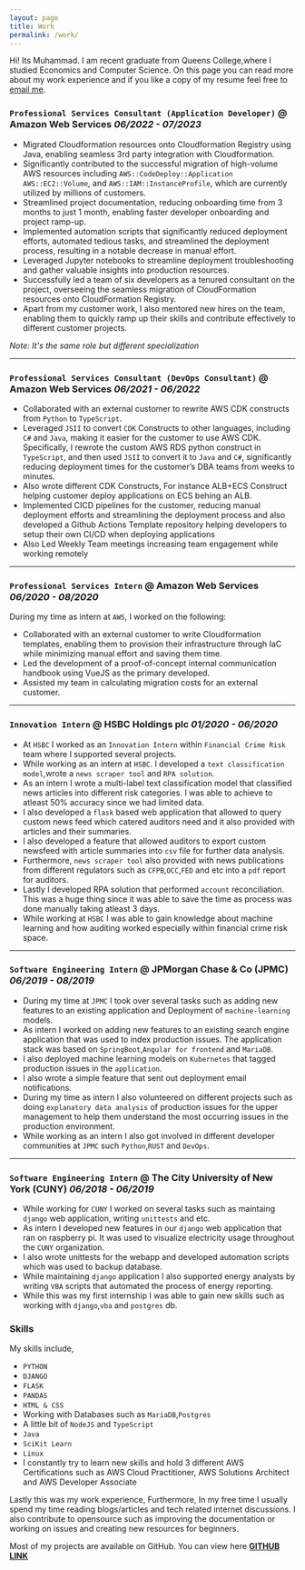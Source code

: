 ```yaml
---
layout: page
title: Work
permalink: /work/
---
```

Hi! Its Muhammad. I am recent graduate from Queens College,where I studied Economics and Computer Science. On this page you can read more about my work experience and if you like a copy of my resume feel free to [email me](mailto:muhammadraza0047@gmail.com).

### `Professional Services Consultant (Application Developer)` @ Amazon Web Services _**06/2022 - 07/2023**_

  - Migrated Cloudformation resources onto Cloudformation Registry using Java, enabling seamless 3rd party integration with Cloudformation.
  - Significantly contributed to the successful migration of high-volume AWS resources including `AWS::CodeDeploy::Application`
  `AWS::EC2::Volume`, and `AWS::IAM::InstanceProfile`, which are currently utilized by millions of customers.
  - Streamlined project documentation, reducing onboarding time from 3 months to just 1 month, enabling faster developer onboarding and project ramp-up.
 - Implemented automation scripts that significantly reduced deployment efforts, automated tedious tasks, and streamlined the deployment process, resulting in a notable decrease in manual effort.
  - Leveraged Jupyter notebooks to streamline deployment troubleshooting and gather valuable insights into production resources.
  - Successfully led a team of six developers as a tenured consultant on the project, overseeing the seamless migration of CloudFormation resources onto CloudFormation Registry.
 - Apart from my customer work, I also mentored new hires on the team, enabling them to quickly ramp up their skills and contribute effectively to different customer projects.

*Note: It's the same role but different specialization*

---

### `Professional Services Consultant (DevOps Consultant)` @ Amazon Web Services _**06/2021 - 06/2022**_

- Collaborated with an external customer to rewrite AWS CDK constructs from `Python` to `TypeScript`.
- Leveraged `JSII` to convert `CDK` Constructs to other languages, including `C#` and `Java`, making it easier for the customer to use AWS CDK. Specifically, I rewrote the custom AWS RDS python construct in `TypeScript`, and then used `JSII` to convert it to `Java` and `C#`, significantly reducing 
deployment times for the customer’s DBA teams from weeks to minutes.
- Also wrote different CDK Constructs, For instance ALB+ECS Construct helping customer deploy applications on ECS behing an ALB.
- Implemented CICD pipelines for the customer, reducing manual deployment efforts and streamlining the deployment process and also developed a Github Actions Template repository helping developers to setup their own CI/CD when deploying applications
- Also Led Weekly Team meetings increasing team engagement while working remotely

---

### `Professional Services Intern` @ Amazon Web Services _**06/2020 - 08/2020**_

During my time as intern at `AWS`, I worked on the following:

- Collaborated with an external customer to write Cloudformation templates, enabling them to provision their infrastructure through IaC while minimizing manual effort and saving them time.
- Led the development of a proof-of-concept internal communication handbook using VueJS as the primary developed.
- Assisted my team in calculating migration costs for an external customer.

---

### `Innovation Intern` @  HSBC Holdings plc  _**01/2020 - 06/2020**_
- At `HSBC` I worked as an `Innovation Intern` within `Financial Crime Risk` team where I supported several projects.
- While working as an intern at `HSBC`. I developed a `text classification model`,wrote a `news scraper tool` and `RPA solution`.
- As an intern I wrote a multi-label text classification model that classified news articles into different risk categories. I was able to achieve to atleast 50% accuracy since we had limited data.
- I also developed a `flask` based web application that allowed to query custom news feed which catered auditors need and it also provided with articles and their summaries.
- I also developed a feature that allowed auditors to export custom newsfeed with article summaries into `csv` file for further data analysis.
- Furthermore, `news scraper tool` also provided with news publications from different regulators such as `CFPB`,`OCC`,`FED` and etc into a `pdf` report for auditors.
- Lastly I developed RPA solution that performed `account` reconciliation. This was a huge thing since it was able to save the time as process was done manually taking atleast 3 days.
- While working at `HSBC` I was able to gain knowledge about machine learning and how auditing worked especially within financial crime risk space.

---

### `Software Engineering Intern` @  JPMorgan Chase & Co (JPMC)  _**06/2019 - 08/2019**_
- During my time at `JPMC` I took over several tasks such as adding new features to an existing application and Deployment of `machine-learning` models.
- As intern I worked on adding new features to an existing search engine application that was used to index production issues. The application stack was based on `SpringBoot`,`Angular for frontend` and `MariaDB`.
- I also deployed machine learning models on `Kubernetes` that tagged production issues in the `application`.
- I also wrote a simple feature that sent out deployment email notifications.
- During my time as intern I also volunteered on different projects such as doing `explanatory data analysis` of production issues for the upper management to help them understand the most occurring issues in the production environment.
- While working as an intern I also got involved in different developer communities at `JPMC` such `Python`,`RUST` and `DevOps`.

---

### `Software Engineering Intern` @ The City University of New York (CUNY) _**06/2018 - 06/2019**_
- While working for `CUNY` I worked on several tasks such as maintaing `django` web application, writing `unittests` and etc.
- As intern I developed new features in our `django` web application that ran on raspberry pi. It was used to visualize electricity usage throughout the `CUNY` organization.
- I also wrote unittests for the webapp and developed automation scripts which was used to backup database.
- While maintaining `django` application I also supported energy analysts by writing `VBA` scripts that automated the process of energy reporting.
- While this was my first internship I was able to gain new skills such as working with `django`,`vba` and `postgres` db.


### Skills
My skills include,
* `PYTHON`
* `DJANGO`
* `FLASK`
* `PANDAS`
* `HTML & CSS`
* Working with Databases such as `MariaDB`,`Postgres`
* A little bit of `NodeJS` and `TypeScript`
* `Java`
* `SciKit Learn`
* `Linux`
* I constantly try to learn new skills and hold 3 different AWS Certifications such as AWS Cloud Practitioner, AWS Solutions Architect and AWS Developer Associate

Lastly this was my work experience, Furthermore, In my free time I usually spend my time reading blogs/articles and tech related internet discussions. I also contribute to opensource such as improving the documentation or working on issues and creating new resources for beginners.

Most of my projects are available on GitHub. You can view here **[GITHUB LINK](https://github.com/mraza007)**
